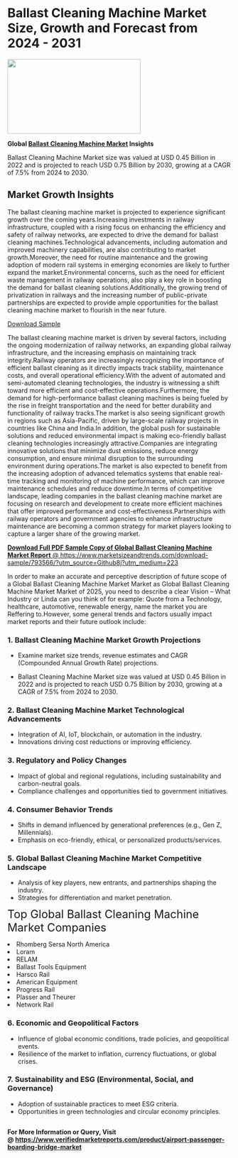 <H1>Ballast Cleaning Machine Market Size, Growth and Forecast from 2024 - 2031</H1><img class="aligncenter size-medium wp-image-584254" src="https://thirdeyenews.in/wp-content/uploads/2024/09/Global-Market-Research-300x168.jpeg" alt="" width="300" height="168" /><p><strong>Global&nbsp;<a href="https://www.marketsizeandtrends.com/download-sample/793566/?utm_source=Github8j?utm_medium=223">Ballast Cleaning Machine Market</a> Insights</strong></p><p>Ballast Cleaning Machine Market size was valued at USD 0.45 Billion in 2022 and is projected to reach USD 0.75 Billion by 2030, growing at a CAGR of 7.5% from 2024 to 2030.</p><p><h2>Market Growth Insights</h2> <p>The ballast cleaning machine market is projected to experience significant growth over the coming years.Increasing investments in railway infrastructure, coupled with a rising focus on enhancing the efficiency and safety of railway networks, are expected to drive the demand for ballast cleaning machines.Technological advancements, including automation and improved machinery capabilities, are also contributing to market growth.Moreover, the need for routine maintenance and the growing adoption of modern rail systems in emerging economies are likely to further expand the market.Environmental concerns, such as the need for efficient waste management in railway operations, also play a key role in boosting the demand for ballast cleaning solutions.Additionally, the growing trend of privatization in railways and the increasing number of public-private partnerships are expected to provide ample opportunities for the ballast cleaning machine market to flourish in the near future.</p> <p><a href="#">Download Sample</a></p> <p>The ballast cleaning machine market is driven by several factors, including the ongoing modernization of railway networks, an expanding global railway infrastructure, and the increasing emphasis on maintaining track integrity.Railway operators are increasingly recognizing the importance of efficient ballast cleaning as it directly impacts track stability, maintenance costs, and overall operational efficiency.With the advent of automated and semi-automated cleaning technologies, the industry is witnessing a shift toward more efficient and cost-effective operations.Furthermore, the demand for high-performance ballast cleaning machines is being fueled by the rise in freight transportation and the need for better durability and functionality of railway tracks.The market is also seeing significant growth in regions such as Asia-Pacific, driven by large-scale railway projects in countries like China and India.In addition, the global push for sustainable solutions and reduced environmental impact is making eco-friendly ballast cleaning technologies increasingly attractive.Companies are integrating innovative solutions that minimize dust emissions, reduce energy consumption, and ensure minimal disruption to the surrounding environment during operations.The market is also expected to benefit from the increasing adoption of advanced telematics systems that enable real-time tracking and monitoring of machine performance, which can improve maintenance schedules and reduce downtime.In terms of competitive landscape, leading companies in the ballast cleaning machine market are focusing on research and development to create more efficient machines that offer improved performance and cost-effectiveness.Partnerships with railway operators and government agencies to enhance infrastructure maintenance are becoming a common strategy for market players looking to capture a larger share of the growing market.<p><a href="#"></p><p><span class=""><strong>Download Full PDF Sample Copy of Global Ballast Cleaning Machine Market Report</strong> @ <a href="https://www.marketsizeandtrends.com/download-sample/793566/?utm_source=Github8j?utm_medium=223" target="_blank">https://www.marketsizeandtrends.com/download-sample/793566/?utm_source=Github8j?utm_medium=223</a></span></p><p>In order to make an accurate and perceptive description of future scope of a Global&nbsp;Ballast Cleaning Machine Market Market as Global&nbsp;Ballast Cleaning Machine Market Market of 2025, you need to describe a clear Vision &ndash; What Industry or Linda can you think of for example: Quote from a Technology, healthcare, automotive, renewable energy, name the market you are Reffering to.However, some general trends and factors usually impact market reports and their future outlook include:</p><h3>1.&nbsp;<strong>Ballast Cleaning Machine Market Growth Projections</strong></h3><ul><li>Examine market size trends, revenue estimates and CAGR (Compounded Annual Growth Rate) projections.</li><li><p>Ballast Cleaning Machine Market size was valued at USD 0.45 Billion in 2022 and is projected to reach USD 0.75 Billion by 2030, growing at a CAGR of 7.5% from 2024 to 2030.</p></li></ul><h3>2.&nbsp;<strong>Ballast Cleaning Machine Market Technological Advancements</strong></h3><ul><li>Integration of AI, IoT, blockchain, or automation in the industry.</li><li>Innovations driving cost reductions or improving efficiency.</li></ul><h3>3.&nbsp;<strong>Regulatory and Policy Changes</strong></h3><ul><li>Impact of global and regional regulations, including sustainability and carbon-neutral goals.</li><li>Compliance challenges and opportunities tied to government initiatives.</li></ul><h3>4.&nbsp;<strong>Consumer Behavior Trends</strong></h3><ul><li>Shifts in demand influenced by generational preferences (e.g., Gen Z, Millennials).</li><li>Emphasis on eco-friendly, ethical, or personalized products/services.</li></ul><h3>5.&nbsp;<strong>Global Ballast Cleaning Machine Market Competitive Landscape</strong></h3><ul><li>Analysis of key players, new entrants, and partnerships shaping the industry.</li><li>Strategies for differentiation and market penetration.</li></ul><p data-pm-slice="1 1 []"><span style="color: inherit; font-family: inherit; font-size: 25px;">Top Global Ballast Cleaning Machine Market Companies</span></p><div class="" data-test-id=""><p><li>Rhomberg Sersa North America</li><li> Loram</li><li> RELAM</li><li> Ballast Tools Equipment</li><li> Harsco Rail</li><li> American Equipment</li><li> Progress Rail</li><li> Plasser and Theurer</li><li> Network Rail</li></p></div><h3>6.&nbsp;<strong>Economic and Geopolitical Factors</strong></h3><ul><li>Influence of global economic conditions, trade policies, and geopolitical events.</li><li>Resilience of the market to inflation, currency fluctuations, or global crises.</li></ul><h3>7.&nbsp;<strong>Sustainability and ESG (Environmental, Social, and Governance)</strong></h3><ul><li>Adoption of sustainable practices to meet ESG criteria.</li><li>Opportunities in green technologies and circular economy principles.</li></ul><h2><strong style="font-size: 14px;">For More Information or Query, Visit @&nbsp;</strong><a style="background-color: #ffffff; font-size: 14px;" href="https://www.marketsizeandtrends.com/report/ballast-cleaning-machine-market/" target="_blank">https://www.verifiedmarketreports.com/product/airport-passenger-boarding-bridge-market</a></h2>